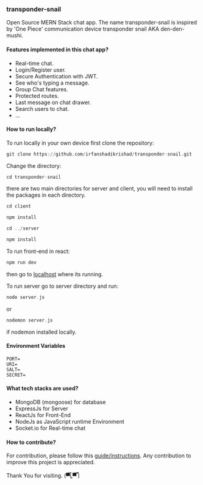 <h3>transponder-snail</h3>

Open Source MERN Stack chat app. The name transponder-snail is inspired by 'One Piece' communication device transponder snail AKA den-den-mushi.

<h4>Features implemented in this chat app?</h4>

- Real-time chat.
- Login/Register user.
- Secure Authentication with JWT.
- See who's typing a message.
- Group Chat features.
- Protected routes.
- Last message on chat drawer.
- Search users to chat.
- ...

<h4>How to run locally?</h4>

To run locally in your own device first clone the repository:

```ada
git clone https://github.com/irfanshadikrishad/transponder-snail.git
```

Change the directory:

```ada
cd transponder-snail
```

there are two main directories for server and client, you will need to install the packages in each directory.

```ada
cd client
```

```ada
npm install
```

```ada
cd ../server
```

```ada
npm install
```

To run front-end in react:

```ada
npm run dev
```

then go to [localhost](http://localhost:5173) where its running.

To run server go to server directory and run:

```ada
node server.js
```

or

```ada
nodemon server.js
```

if nodemon installed locally.

<h4>Environment Variables</h4>

```
PORT=
URI=
SALT=
SECRET=
```

<h4>What tech stacks are used?</h4>

- MongoDB (mongoose) for database
- ExpressJs for Server
- ReactJs for Front-End
- NodeJs as JavaScript runtime Environment
- Socket.io for Real-time chat

<h4>How to contribute?</h4>
For contribution, please follow this <a href='https://docs.google.com/document/d/1bCX9bvNzWE1ObDnmUYCMF5H3CCWGgBiQbV_C0IhRLrc'>guide/instructions</a>. Any contribution to improve this project is appreciated.

<br/>
<br/>
Thank You for visiting. (▀̿Ĺ̯▀̿ ̿)
